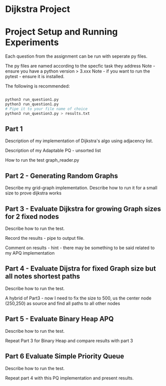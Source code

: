 # Dijkstra Project

# Project Setup and Running Experiments

Each question from the assignment can be run with seperate py files.

The py files are named according to the specfic task they address
Note - ensure you have a python version > 3.xxx
Note - if you want to run the pytest - ensure it is installed.

The following is recommended:

```bash

python3 run_question1.py
python3 run_question1.py
# Pipe it to your file name of choice
python3 run_question3.py > results.txt
```

## Part 1

Description of my implementation of Dijkstra's algo using adjacency list.

Description of my Adaptable PQ - unsorted list

How to run the test graph_reader.py

## Part 2 - Generating Random Graphs

Describe my grid-graph implementation.
Describe how to run it for a small size to prove dijkstra works

## Part 3 - Evaluate Dijkstra for growing Graph sizes for 2 fixed nodes

Describe how to run the test.

Record the results - pipe to output file.

Comment on results - hint - there may be something to be said related to my APQ implementation

## Part 4 - Evaluate Dijstra for fixed Graph size but all notes shortest paths

Describe how to run the test.

A hybrid of Part3 - now I need to fix the size to 500, us the center node (250,250) as source and find all paths to all other nodes

## Part 5 - Evaluate Binary Heap APQ

Describe how to run the test.

Repeat Part 3 for Binary Heap and compare results with part 3

## Part 6 Evaluate Simple Priority Queue

Describe how to run the test.

Repeat part 4 with this PQ implementation and present results.

